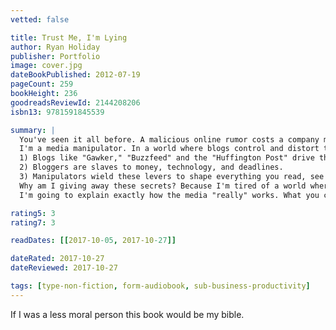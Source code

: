 ```yaml
---
vetted: false

title: Trust Me, I'm Lying
author: Ryan Holiday
publisher: Portfolio
image: cover.jpg
dateBookPublished: 2012-07-19
pageCount: 259
bookHeight: 236
goodreadsReviewId: 2144208206
isbn13: 9781591845539

summary: |
  You've seen it all before. A malicious online rumor costs a company millions. A political sideshow derails the national news cycle and destroys a candidate. Some product or celebrity zooms from total obscurity to viral sensation. What you don't know is that someone is responsible for all this. Usually, someone like me.
  I'm a media manipulator. In a world where blogs control and distort the news, my job is to control blogs--as much as any one person can. In today's culture…
  1) Blogs like "Gawker," "Buzzfeed" and the "Huffington Post" drive the media agenda.
  2) Bloggers are slaves to money, technology, and deadlines.
  3) Manipulators wield these levers to shape everything you read, see and watch--online and off.
  Why am I giving away these secrets? Because I'm tired of a world where blogs take indirect bribes, marketers help write the news, reckless journalists spread lies, and no one is accountable for any of it. I'm pulling back the curtain because I don't want anyone else to get blindsided. 
  I'm going to explain exactly how the media "really" works. What you choose to do with this information is up to you.

rating5: 3
rating7: 3

readDates: [[2017-10-05, 2017-10-27]]

dateRated: 2017-10-27
dateReviewed: 2017-10-27

tags: [type-non-fiction, form-audiobook, sub-business-productivity]
---
```


If I was a less moral person this book would be my bible.
